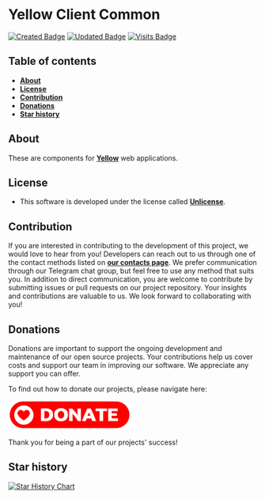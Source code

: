 # Yellow Client Common

[![Created Badge](https://badges.pufler.dev/created/libersoft-org/yellow-client-common)](https://badges.pufler.dev) [![Updated Badge](https://badges.pufler.dev/updated/libersoft-org/yellow-client-common)](https://badges.pufler.dev) [![Visits Badge](https://badges.pufler.dev/visits/libersoft-org/yellow-client-common)](https://badges.pufler.dev)

## Table of contents

- [**About**](#about)
- [**License**](#license)
- [**Contribution**](#contribution)
- [**Donations**](#donations)
- [**Star history**](#star-history)

## About

These are components for [**Yellow**](https://github.com/libersoft-org/yellow-documentation/) web applications.

## License

- This software is developed under the license called [**Unlicense**](./LICENSE).

## Contribution

If you are interested in contributing to the development of this project, we would love to hear from you! Developers can reach out to us through one of the contact methods listed on [**our contacts page**](https://libersoft.org/contacts). We prefer communication through our Telegram chat group, but feel free to use any method that suits you.
In addition to direct communication, you are welcome to contribute by submitting issues or pull requests on our project repository. Your insights and contributions are valuable to us. We look forward to collaborating with you!

## Donations

Donations are important to support the ongoing development and maintenance of our open source projects. Your contributions help us cover costs and support our team in improving our software. We appreciate any support you can offer.

To find out how to donate our projects, please navigate here:

[![Donate](https://raw.githubusercontent.com/libersoft-org/documents/main/donate.png)](https://libersoft.org/donations)

Thank you for being a part of our projects' success!

## Star history

[![Star History Chart](https://api.star-history.com/svg?repos=libersoft-org/yellow-client-common&type=Date)](https://star-history.com/#libersoft-org/yellow-client-common&Date)
